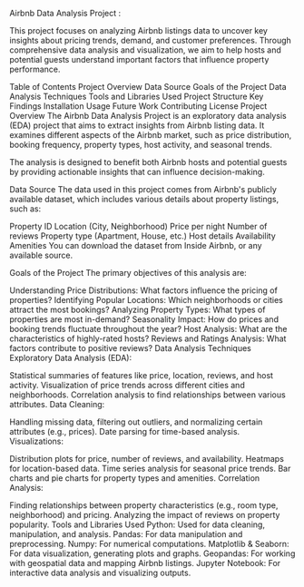 
Airbnb Data Analysis Project :


This project focuses on analyzing Airbnb listings data to uncover key insights about pricing trends, demand, and customer preferences. Through comprehensive data analysis and visualization, we aim to help hosts and potential guests understand important factors that influence property performance.

Table of Contents
Project Overview
Data Source
Goals of the Project
Data Analysis Techniques
Tools and Libraries Used
Project Structure
Key Findings
Installation
Usage
Future Work
Contributing
License
Project Overview
The Airbnb Data Analysis Project is an exploratory data analysis (EDA) project that aims to extract insights from Airbnb listing data. It examines different aspects of the Airbnb market, such as price distribution, booking frequency, property types, host activity, and seasonal trends.

The analysis is designed to benefit both Airbnb hosts and potential guests by providing actionable insights that can influence decision-making.

Data Source
The data used in this project comes from Airbnb's publicly available dataset, which includes various details about property listings, such as:

Property ID
Location (City, Neighborhood)
Price per night
Number of reviews
Property type (Apartment, House, etc.)
Host details
Availability
Amenities
You can download the dataset from Inside Airbnb, or any available source.

Goals of the Project
The primary objectives of this analysis are:

Understanding Price Distributions: What factors influence the pricing of properties?
Identifying Popular Locations: Which neighborhoods or cities attract the most bookings?
Analyzing Property Types: What types of properties are most in-demand?
Seasonality Impact: How do prices and booking trends fluctuate throughout the year?
Host Analysis: What are the characteristics of highly-rated hosts?
Reviews and Ratings Analysis: What factors contribute to positive reviews?
Data Analysis Techniques
Exploratory Data Analysis (EDA):

Statistical summaries of features like price, location, reviews, and host activity.
Visualization of price trends across different cities and neighborhoods.
Correlation analysis to find relationships between various attributes.
Data Cleaning:

Handling missing data, filtering out outliers, and normalizing certain attributes (e.g., prices).
Date parsing for time-based analysis.
Visualizations:

Distribution plots for price, number of reviews, and availability.
Heatmaps for location-based data.
Time series analysis for seasonal price trends.
Bar charts and pie charts for property types and amenities.
Correlation Analysis:

Finding relationships between property characteristics (e.g., room type, neighborhood) and pricing.
Analyzing the impact of reviews on property popularity.
Tools and Libraries Used
Python:
Used for data cleaning, manipulation, and analysis.
Pandas:
For data manipulation and preprocessing.
Numpy:
For numerical computations.
Matplotlib & Seaborn:
For data visualization, generating plots and graphs.
Geopandas:
For working with geospatial data and mapping Airbnb listings.
Jupyter Notebook:
For interactive data analysis and visualizing outputs.
